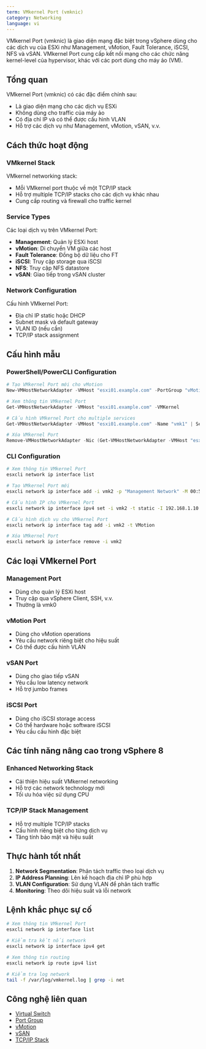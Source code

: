 ```yaml
---
term: VMkernel Port (vmknic)
category: Networking
language: vi
---
```


VMkernel Port (vmknic) là giao diện mạng đặc biệt trong vSphere dùng cho các dịch vụ của ESXi như Management, vMotion, Fault Tolerance, iSCSI, NFS và vSAN. VMkernel Port cung cấp kết nối mạng cho các chức năng kernel-level của hypervisor, khác với các port dùng cho máy ảo (VM).

## Tổng quan

VMkernel Port (vmknic) có các đặc điểm chính sau:
- Là giao diện mạng cho các dịch vụ ESXi
- Không dùng cho traffic của máy ảo
- Có địa chỉ IP và có thể được cấu hình VLAN
- Hỗ trợ các dịch vụ như Management, vMotion, vSAN, v.v.

## Cách thức hoạt động

### VMkernel Stack
VMkernel networking stack:
- Mỗi VMkernel port thuộc về một TCP/IP stack
- Hỗ trợ multiple TCP/IP stacks cho các dịch vụ khác nhau
- Cung cấp routing và firewall cho traffic kernel

### Service Types
Các loại dịch vụ trên VMkernel Port:
- **Management**: Quản lý ESXi host
- **vMotion**: Di chuyển VM giữa các host
- **Fault Tolerance**: Đồng bộ dữ liệu cho FT
- **iSCSI**: Truy cập storage qua iSCSI
- **NFS**: Truy cập NFS datastore
- **vSAN**: Giao tiếp trong vSAN cluster

### Network Configuration
Cấu hình VMkernel Port:
- Địa chỉ IP static hoặc DHCP
- Subnet mask và default gateway
- VLAN ID (nếu cần)
- TCP/IP stack assignment

## Cấu hình mẫu

### PowerShell/PowerCLI Configuration
```powershell
# Tạo VMkernel Port mới cho vMotion
New-VMHostNetworkAdapter -VMHost "esxi01.example.com" -PortGroup "vMotion" -VirtualSwitch "vSwitch1" -IP "192.168.10.10" -SubnetMask "255.255.255.0" -VMotionEnabled $true

# Xem thông tin VMkernel Port
Get-VMHostNetworkAdapter -VMHost "esxi01.example.com" -VMKernel

# Cấu hình VMkernel Port cho multiple services
Get-VMHostNetworkAdapter -VMHost "esxi01.example.com" -Name "vmk1" | Set-VMHostNetworkAdapter -VMotionEnabled $true -FaultToleranceLoggingEnabled $true

# Xóa VMkernel Port
Remove-VMHostNetworkAdapter -Nic (Get-VMHostNetworkAdapter -VMHost "esxi01.example.com" -Name "vmk2")
```

### CLI Configuration
```bash
# Xem thông tin VMkernel Port
esxcli network ip interface list

# Tạo VMkernel Port mới
esxcli network ip interface add -i vmk2 -p "Management Network" -M 00:50:56:63:01:02

# Cấu hình IP cho VMkernel Port
esxcli network ip interface ipv4 set -i vmk2 -t static -I 192.168.1.10 -N 255.255.255.0 -g 192.168.1.1

# Cấu hình dịch vụ cho VMkernel Port
esxcli network ip interface tag add -i vmk2 -t VMotion

# Xóa VMkernel Port
esxcli network ip interface remove -i vmk2
```

## Các loại VMkernel Port

### Management Port
- Dùng cho quản lý ESXi host
- Truy cập qua vSphere Client, SSH, v.v.
- Thường là vmk0

### vMotion Port
- Dùng cho vMotion operations
- Yêu cầu network riêng biệt cho hiệu suất
- Có thể được cấu hình VLAN

### vSAN Port
- Dùng cho giao tiếp vSAN
- Yêu cầu low latency network
- Hỗ trợ jumbo frames

### iSCSI Port
- Dùng cho iSCSI storage access
- Có thể hardware hoặc software iSCSI
- Yêu cầu cấu hình đặc biệt

## Các tính năng nâng cao trong vSphere 8

### Enhanced Networking Stack
- Cải thiện hiệu suất VMkernel networking
- Hỗ trợ các network technology mới
- Tối ưu hóa việc sử dụng CPU

### TCP/IP Stack Management
- Hỗ trợ multiple TCP/IP stacks
- Cấu hình riêng biệt cho từng dịch vụ
- Tăng tính bảo mật và hiệu suất

## Thực hành tốt nhất

1. **Network Segmentation**: Phân tách traffic theo loại dịch vụ
2. **IP Address Planning**: Lên kế hoạch địa chỉ IP phù hợp
3. **VLAN Configuration**: Sử dụng VLAN để phân tách traffic
4. **Monitoring**: Theo dõi hiệu suất và lỗi network

## Lệnh khắc phục sự cố

```bash
# Xem thông tin VMkernel Port
esxcli network ip interface list

# Kiểm tra kết nối network
esxcli network ip interface ipv4 get

# Xem thông tin routing
esxcli network ip route ipv4 list

# Kiểm tra log network
tail -f /var/log/vmkernel.log | grep -i net
```

## Công nghệ liên quan

- [Virtual Switch](/glossary/term/virtual-switch.md)
- [Port Group](/glossary/term/port-group.md)
- [vMotion](/glossary/term/vmotion.md)
- [vSAN](/glossary/term/vsan.md)
- [TCP/IP Stack](/glossary/term/tcp-ip-stack)